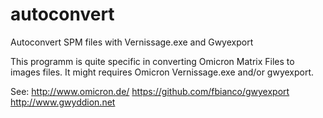 autoconvert
===========

Autoconvert SPM files with Vernissage.exe and Gwyexport


This programm is quite specific in converting Omicron Matrix Files to
images files. It might requires Omicron Vernissage.exe and/or gwyexport.

See:
http://www.omicron.de/
https://github.com/fbianco/gwyexport
http://www.gwyddion.net